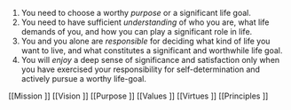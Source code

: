 1.  You need to choose a worthy _purpose_ or a significant life goal.
2.  You need to have sufficient _understanding_ of who you are, what life demands of you, and how you can play a significant role in life.
3.  You and you alone are _responsible_ for deciding what kind of life you want to live, and what constitutes a significant and worthwhile life goal.
4.  You will _enjoy_ a deep sense of significance and satisfaction only when you have exercised your responsibility for self-determination and actively pursue a worthy life-goal.


[[Mission ]]
[[Vision ]]
[[Purpose ]]
[[Values ]]
[[Virtues ]]
[[Principles ]]